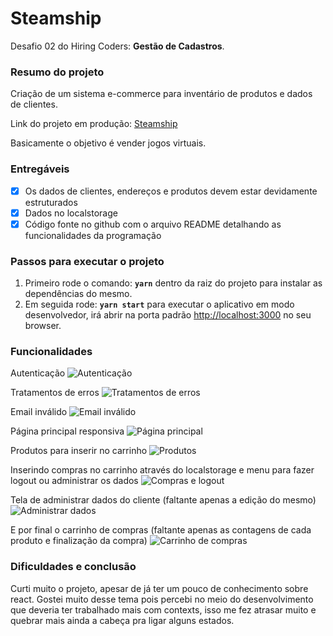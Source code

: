 # Steamship

Desafio 02 do Hiring Coders: **Gestão de Cadastros**.

### Resumo do projeto


Criação de um sistema e-commerce para inventário de produtos e dados de clientes.

Link do projeto em produção: [Steamship](https://steamship.netlify.app/)

Basicamente o objetivo é vender jogos virtuais.

### Entregáveis


- [x]  Os dados de clientes, endereços e produtos devem estar devidamente estruturados
- [x]  Dados no localstorage
- [x]  Código fonte no github com o arquivo README detalhando as funcionalidades da programação

### Passos para executar o projeto


1. Primeiro rode o comando: **`yarn`** dentro da raiz do projeto para instalar as dependências do mesmo.
2. Em seguida rode: **`yarn start`** para executar o aplicativo em modo desenvolvedor, irá abrir na porta padrão [http://localhost:3000](http://localhost:3000/) no seu browser.

### Funcionalidades


Autenticação
![Autenticação](https://i.imgur.com/aOe6dzL.png)


Tratamentos de erros
![Tratamentos de erros](https://i.imgur.com/eodBUNL.png)


Email inválido
![Email inválido](https://i.imgur.com/RaUdDBz.png)


Página principal responsiva
![Página principal](https://i.imgur.com/HYt1Ikr.png)


Produtos para inserir no carrinho
![Produtos](https://i.imgur.com/bPmGjbi.png)


Inserindo compras no carrinho através do localstorage e menu para fazer logout ou administrar os dados
![Compras e logout](https://i.imgur.com/IG6q886.png)


Tela de administrar dados do cliente (faltante apenas a edição do mesmo)
![Administrar dados](https://i.imgur.com/XcT7ZWA.png)


E por final o carrinho de compras (faltante apenas as contagens de cada produto e finalização da compra)
![Carrinho de compras](https://i.imgur.com/0pAHCuV.png)


### Dificuldades e conclusão


Curti muito o projeto, apesar de já ter um pouco de conhecimento sobre react. Gostei muito desse tema pois percebi no meio do desenvolvimento que deveria ter trabalhado mais com contexts, isso me fez atrasar muito e quebrar mais ainda a cabeça pra ligar alguns estados.
